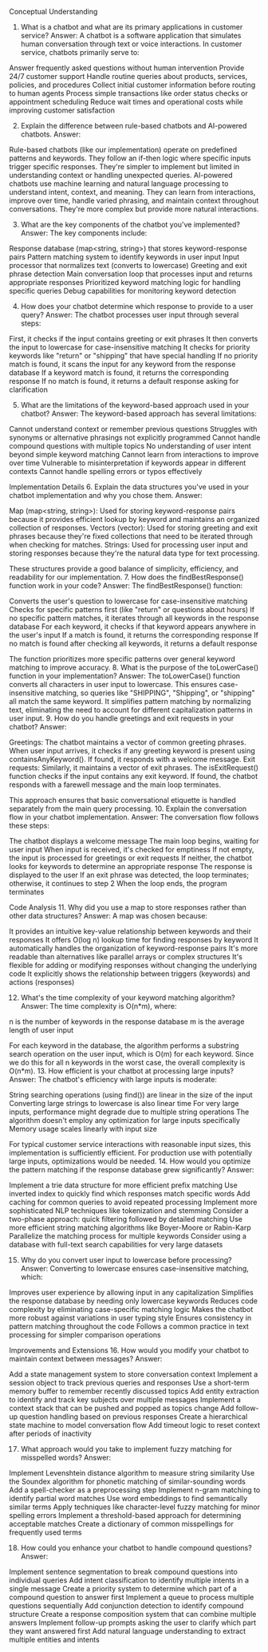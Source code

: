 Conceptual Understanding
1. What is a chatbot and what are its primary applications in customer service?
Answer: A chatbot is a software application that simulates human conversation through text or voice interactions. In customer service, chatbots primarily serve to:

Answer frequently asked questions without human intervention
Provide 24/7 customer support
Handle routine queries about products, services, policies, and procedures
Collect initial customer information before routing to human agents
Process simple transactions like order status checks or appointment scheduling
Reduce wait times and operational costs while improving customer satisfaction

2. Explain the difference between rule-based chatbots and AI-powered chatbots.
Answer:

Rule-based chatbots (like our implementation) operate on predefined patterns and keywords. They follow an if-then logic where specific inputs trigger specific responses. They're simpler to implement but limited in understanding context or handling unexpected queries.
AI-powered chatbots use machine learning and natural language processing to understand intent, context, and meaning. They can learn from interactions, improve over time, handle varied phrasing, and maintain context throughout conversations. They're more complex but provide more natural interactions.

3. What are the key components of the chatbot you've implemented?
Answer: The key components include:

Response database (map<string, string>) that stores keyword-response pairs
Pattern matching system to identify keywords in user input
Input processor that normalizes text (converts to lowercase)
Greeting and exit phrase detection
Main conversation loop that processes input and returns appropriate responses
Prioritized keyword matching logic for handling specific queries
Debug capabilities for monitoring keyword detection

4. How does your chatbot determine which response to provide to a user query?
Answer: The chatbot processes user input through several steps:

First, it checks if the input contains greeting or exit phrases
It then converts the input to lowercase for case-insensitive matching
It checks for priority keywords like "return" or "shipping" that have special handling
If no priority match is found, it scans the input for any keyword from the response database
If a keyword match is found, it returns the corresponding response
If no match is found, it returns a default response asking for clarification

5. What are the limitations of the keyword-based approach used in your chatbot?
Answer: The keyword-based approach has several limitations:

Cannot understand context or remember previous questions
Struggles with synonyms or alternative phrasings not explicitly programmed
Cannot handle compound questions with multiple topics
No understanding of user intent beyond simple keyword matching
Cannot learn from interactions to improve over time
Vulnerable to misinterpretation if keywords appear in different contexts
Cannot handle spelling errors or typos effectively

Implementation Details
6. Explain the data structures you've used in your chatbot implementation and why you chose them.
Answer:

Map (map<string, string>): Used for storing keyword-response pairs because it provides efficient lookup by keyword and maintains an organized collection of responses.
Vectors (vector<string>): Used for storing greeting and exit phrases because they're fixed collections that need to be iterated through when checking for matches.
Strings: Used for processing user input and storing responses because they're the natural data type for text processing.

These structures provide a good balance of simplicity, efficiency, and readability for our implementation.
7. How does the findBestResponse() function work in your code?
Answer: The findBestResponse() function:

Converts the user's question to lowercase for case-insensitive matching
Checks for specific patterns first (like "return" or questions about hours)
If no specific pattern matches, it iterates through all keywords in the response database
For each keyword, it checks if that keyword appears anywhere in the user's input
If a match is found, it returns the corresponding response
If no match is found after checking all keywords, it returns a default response

The function prioritizes more specific patterns over general keyword matching to improve accuracy.
8. What is the purpose of the toLowerCase() function in your implementation?
Answer: The toLowerCase() function converts all characters in user input to lowercase. This ensures case-insensitive matching, so queries like "SHIPPING", "Shipping", or "shipping" all match the same keyword. It simplifies pattern matching by normalizing text, eliminating the need to account for different capitalization patterns in user input.
9. How do you handle greetings and exit requests in your chatbot?
Answer:

Greetings: The chatbot maintains a vector of common greeting phrases. When user input arrives, it checks if any greeting keyword is present using containsAnyKeyword(). If found, it responds with a welcome message.
Exit requests: Similarly, it maintains a vector of exit phrases. The isExitRequest() function checks if the input contains any exit keyword. If found, the chatbot responds with a farewell message and the main loop terminates.

This approach ensures that basic conversational etiquette is handled separately from the main query processing.
10. Explain the conversation flow in your chatbot implementation.
Answer: The conversation flow follows these steps:

The chatbot displays a welcome message
The main loop begins, waiting for user input
When input is received, it's checked for emptiness
If not empty, the input is processed for greetings or exit requests
If neither, the chatbot looks for keywords to determine an appropriate response
The response is displayed to the user
If an exit phrase was detected, the loop terminates; otherwise, it continues to step 2
When the loop ends, the program terminates

Code Analysis
11. Why did you use a map to store responses rather than other data structures?
Answer: A map was chosen because:

It provides an intuitive key-value relationship between keywords and their responses
It offers O(log n) lookup time for finding responses by keyword
It automatically handles the organization of keyword-response pairs
It's more readable than alternatives like parallel arrays or complex structures
It's flexible for adding or modifying responses without changing the underlying code
It explicitly shows the relationship between triggers (keywords) and actions (responses)

12. What's the time complexity of your keyword matching algorithm?
Answer: The time complexity is O(n*m), where:

n is the number of keywords in the response database
m is the average length of user input

For each keyword in the database, the algorithm performs a substring search operation on the user input, which is O(m) for each keyword. Since we do this for all n keywords in the worst case, the overall complexity is O(n*m).
13. How efficient is your chatbot at processing large inputs?
Answer: The chatbot's efficiency with large inputs is moderate:

String searching operations (using find()) are linear in the size of the input
Converting large strings to lowercase is also linear time
For very large inputs, performance might degrade due to multiple string operations
The algorithm doesn't employ any optimization for large inputs specifically
Memory usage scales linearly with input size

For typical customer service interactions with reasonable input sizes, this implementation is sufficiently efficient. For production use with potentially large inputs, optimizations would be needed.
14. How would you optimize the pattern matching if the response database grew significantly?
Answer:

Implement a trie data structure for more efficient prefix matching
Use inverted index to quickly find which responses match specific words
Add caching for common queries to avoid repeated processing
Implement more sophisticated NLP techniques like tokenization and stemming
Consider a two-phase approach: quick filtering followed by detailed matching
Use more efficient string matching algorithms like Boyer-Moore or Rabin-Karp
Parallelize the matching process for multiple keywords
Consider using a database with full-text search capabilities for very large datasets

15. Why do you convert user input to lowercase before processing?
Answer: Converting to lowercase ensures case-insensitive matching, which:

Improves user experience by allowing input in any capitalization
Simplifies the response database by needing only lowercase keywords
Reduces code complexity by eliminating case-specific matching logic
Makes the chatbot more robust against variations in user typing style
Ensures consistency in pattern matching throughout the code
Follows a common practice in text processing for simpler comparison operations

Improvements and Extensions
16. How would you modify your chatbot to maintain context between messages?
Answer:

Add a state management system to store conversation context
Implement a session object to track previous queries and responses
Use a short-term memory buffer to remember recently discussed topics
Add entity extraction to identify and track key subjects over multiple messages
Implement a context stack that can be pushed and popped as topics change
Add follow-up question handling based on previous responses
Create a hierarchical state machine to model conversation flow
Add timeout logic to reset context after periods of inactivity

17. What approach would you take to implement fuzzy matching for misspelled words?
Answer:

Implement Levenshtein distance algorithm to measure string similarity
Use the Soundex algorithm for phonetic matching of similar-sounding words
Add a spell-checker as a preprocessing step
Implement n-gram matching to identify partial word matches
Use word embeddings to find semantically similar terms
Apply techniques like character-level fuzzy matching for minor spelling errors
Implement a threshold-based approach for determining acceptable matches
Create a dictionary of common misspellings for frequently used terms

18. How could you enhance your chatbot to handle compound questions?
Answer:

Implement sentence segmentation to break compound questions into individual queries
Add intent classification to identify multiple intents in a single message
Create a priority system to determine which part of a compound question to answer first
Implement a queue to process multiple questions sequentially
Add conjunction detection to identify compound structure
Create a response composition system that can combine multiple answers
Implement follow-up prompts asking the user to clarify which part they want answered first
Add natural language understanding to extract multiple entities and intents
